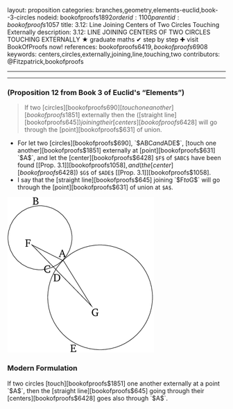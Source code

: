 layout: proposition
categories: branches,geometry,elements-euclid,book--3-circles
nodeid: bookofproofs$1892
orderid: 1100
parentid: bookofproofs$1057
title: 3.12: Line Joining Centers of Two Circles Touching Externally
description: 3.12: LINE JOINING CENTERS OF TWO CIRCLES TOUCHING EXTERNALLY &#9733; graduate maths &#10004; step by step &#10010; visit BookOfProofs now!
references: bookofproofs$6419,bookofproofs$6908
keywords: centers,circles,externally,joining,line,touching,two
contributors: @Fitzpatrick,bookofproofs

---


---

### (Proposition 12 from Book 3 of Euclid's “Elements”)

> If two [circles][bookofproofs$690] [touch one another][bookofproofs$1851] externally then the ([straight line][bookofproofs$645]) joining their [centers][bookofproofs$6428] will go through the [point][bookofproofs$631] of union.

* For let two [circles][bookofproofs$690], `$ABC$` and `$ADE$`, [touch one another][bookofproofs$1851] externally at [point][bookofproofs$631] `$A$`, and let the [center][bookofproofs$6428] `$F$` of `$ABC$` have been found [[Prop. 3.1]][bookofproofs$1058], and (the [center][bookofproofs$6428]) `$G$` of `$ADE$` [[Prop. 3.1]][bookofproofs$1058].
* I say that the [straight line][bookofproofs$645] joining `$F$` to `$G$` will go through the [point][bookofproofs$631] of union at `$A$`.


![fig12e](https://github.com/bookofproofs/bookofproofs.github.io/blob/main/_sources/_assets/images/euclid/Book03/fig12e.png?raw=true)


### Modern Formulation

If two circles [touch][bookofproofs$1851] one another externally at a point `$A$`, then the [straight line][bookofproofs$645] going through their [centers][bookofproofs$6428] goes also through `$A$`.
